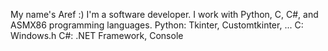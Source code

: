 My name's Aref :)
I'm a software developer. 
I work with Python, C, C#, and ASMX86 programming languages.
Python: Tkinter, Customtkinter, ...
C: Windows.h
C#: .NET Framework, Console


